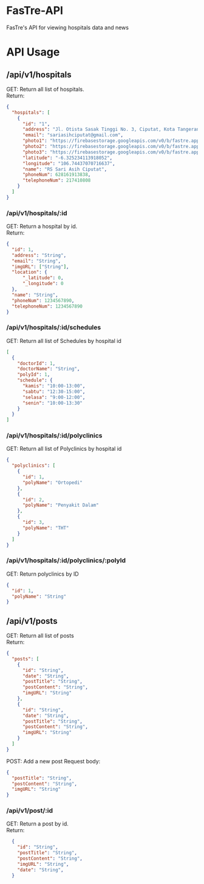 # FasTre-API  
FasTre's API for viewing hospitals data and news  

# API Usage  

## /api/v1/hospitals  
GET: Return all list of hospitals.  
Return:
```json
{
  "hospitals": [
    {
      "id": "1",
      "address": "Jl. Otista Sasak Tinggi No. 3, Ciputat, Kota Tangerang Selatan, Banten",
      "email": "sariasihciputat@gmail.com",
      "photo1": "https://firebasestorage.googleapis.com/v0/b/fastre.appspot.com/o/img%2Fhospital_img%2Frs-sari-asih-1.jpg?alt=media&token=f6926c05-8223-472a-bce5-2c243c91cc7b",
      "photo2": "https://firebasestorage.googleapis.com/v0/b/fastre.appspot.com/o/img%2Fhospital_img%2Frs-sari-asih-2.jpg?alt=media&token=12c1b132-b88b-454f-b35a-80a26b8d604a",
      "photo3": "https://firebasestorage.googleapis.com/v0/b/fastre.appspot.com/o/img%2Fhospital_img%2Frs-sari-asih-3.jpg?alt=media&token=2b16820b-d15d-4795-82a7-7e6f4cb5e3a0",
      "latitude": "-6.325234113918052",
      "longitude": "106.74437070716637",
      "name": "RS Sari Asih Ciputat",
      "phoneNum": 628161913838,
      "telephoneNum": 217410808
    }
  ]
}
```

### /api/v1/hospitals/:id

GET: Return a hospital by id.  
Return:
```json
{
  "id": 1,
  "address": "String",
  "email": "String",
  "imgURL": ["String"],
  "location": {
      "_latitude": 0,
      "_longitude": 0
  },
  "name": "String",
  "phoneNum": 1234567890,
  "telephoneNum": 1234567890
}
```


### /api/v1/hospitals/:id/schedules
GET: Return all list of Schedules by hospital id
```json
[
  {
    "doctorId": 1,
    "doctorName": "String",
    "polyId": 1,
    "schedule": {
      "kamis": "10:00-13:00",
      "sabtu": "12:30-15:00",
      "selasa": "9:00-12:00",
      "senin": "10:00-13:30"
    }
  }
]
```

### /api/v1/hospitals/:id/polyclinics
GET: Return all list of Polyclinics by hospital id
```json
{
  "polyclinics": [
    {
      "id": 1,
      "polyName": "Ortopedi"
    },
    {
      "id": 2,
      "polyName": "Penyakit Dalam"
    },
    {
      "id": 3,
      "polyName": "THT"
    }
  ]
}
```

### /api/v1/hospitals/:id/polyclinics/:polyId
GET: Return polyclinics by ID
```json
{
  "id": 1,
  "polyName": "String"
}
```



## /api/v1/posts  

GET: Return all list of posts  
Return:
```json
{
  "posts": [
    {
      "id": "String",
      "date": "String",
      "postTitle": "String",
      "postContent": "String",
      "imgURL": "String"
    },
    {
      "id": "String",
      "date": "String",
      "postTitle": "String",
      "postContent": "String",
      "imgURL": "String"
    }
  ]
}
```




POST: Add a new post
Request body:
```json
{
  "postTitle": "String",
  "postContent": "String",
  "imgURL": "String"
}
```


### /api/v1/post/:id  

GET: Return a post by id.  
Return: 
```json
  {
    "id": "String",
    "postTitle": "String",
    "postContent": "String",
    "imgURL": "String",
    "date": "String",
  }
```